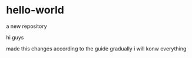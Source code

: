 # hello-world
a new repository

hi guys

made this changes according to the guide gradually i will konw everything
